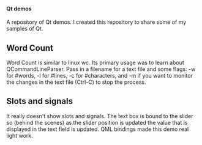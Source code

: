 #### Qt demos

A repository of Qt demos. I created this repository to share some of my samples of Qt.

## Word Count

Word Count is similar to linux wc. Its primary usage was to learn about QCommandLineParser. Pass in a filename for a text file and some flags: -w for #words, -l for #lines, -c for #characters, and -m if you want to monitor the changes in the text file (Ctrl-C) to stop the process.

## Slots and signals

It really doesn't show slots and signals. The text box is bound to the slider so (behind the scenes) as the slider position is updated the value that is displayed in the text field is updated. QML bindings made this demo real light work.


